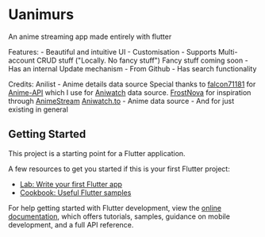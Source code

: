 # Uanimurs

An anime streaming app made entirely with flutter 

Features:
    - Beautiful and intuitive UI
    - Customisation
    - Supports Multi-account CRUD stuff ("Locally. No fancy stuff") Fancy stuff coming soon 
    - Has an internal Update mechanism - From Github
    - Has search functionality

Credits:
    Anilist - Anime details data source
    Special thanks to [falcon71181](https://github.com/falcon71181) for [Anime-API](https://github.com/falcon71181/Anime-API)
        which I use for [Aniwatch](https://aniwatchtv.to/) data source.
    [FrostNova](https://github.com/frostnova721) for inspiration through [AnimeStream](https://github.com/frostnova721/animestream)
    [Aniwatch.to](https://github.com/frostnova721/animestream) - Anime data source - And for just existing in general

## Getting Started

This project is a starting point for a Flutter application.

A few resources to get you started if this is your first Flutter project:

- [Lab: Write your first Flutter app](https://docs.flutter.dev/get-started/codelab)
- [Cookbook: Useful Flutter samples](https://docs.flutter.dev/cookbook)

For help getting started with Flutter development, view the
[online documentation](https://docs.flutter.dev/), which offers tutorials,
samples, guidance on mobile development, and a full API reference.

